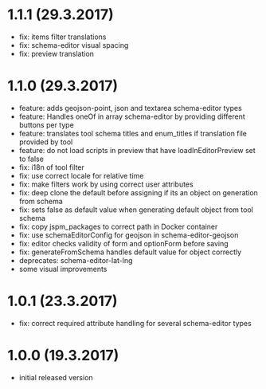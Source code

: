 # 1.1.1 (29.3.2017)
- fix: items filter translations
- fix: schema-editor visual spacing
- fix: preview translation

# 1.1.0 (29.3.2017)
- feature: adds geojson-point, json and textarea schema-editor types
- feature: Handles oneOf in array schema-editor by providing different buttons per type
- feature: translates tool schema titles and enum_titles if translation file provided by tool
- feature: do not load scripts in preview that have loadInEditorPreview set to false
- fix: i18n of tool filter
- fix: use correct locale for relative time
- fix: make filters work by using correct user attributes
- fix: deep clone the default before assigning if its an object on generation from schema
- fix: sets false as default value when generating default object from tool schema
- fix: copy jspm_packages to correct path in Docker container
- fix: use schemaEditorConfig for geojson in schema-editor-geojson
- fix: editor checks validity of form and optionForm before saving
- fix: generateFromSchema handles default value for object correctly
- deprecates: schema-editor-lat-lng
- some visual improvements

# 1.0.1 (23.3.2017)
- fix: correct required attribute handling for several schema-editor types

# 1.0.0 (19.3.2017)
- initial released version